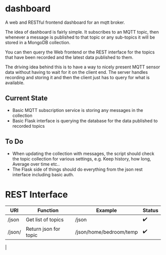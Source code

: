 # dashboard

A web and RESTful frontend dashboard for an mqtt broker.

The idea of dashboard is fairly simple. It subscribes to an MQTT topic,
then whenever a message is published to that topic or any sub-topics
it will be stored in a MongoDB collection.

You can then query the Web frontend or the REST interface for the topics
that have been recorded and the latest data published to them.

The driving idea behind this is to have a way to nicely present MQTT
 sensor data without having to wait for it on the client end.
 The server handles 
recording and storing it and then the client just has to query for
 what is available.

## Current State

* Basic MQTT subscription service is storing any messages in the 
collection
* Basic Flask interface is querying the database for the data 
published to recorded topics

## To Do
* When updating the collection with messages, the script should
check the topic collection for various settings, e.g. Keep history,
 how long, Average over time etc..
* The Flask side of things should do everything from the json rest
 interface including basic auth.


# REST Interface

|      URI      |     Function       | Example |        Status      |
|---------------|--------------------|---------|--------------------|
| /json         | Get list of topics | /json   | :heavy_check_mark: |
| /json/<topic path> | Return json for topic | /json/home/bedroom/temp | :heavy_check_mark: |
|
